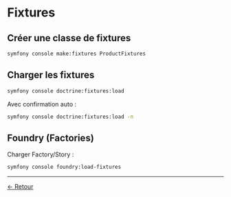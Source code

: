 # Fixtures

## Créer une classe de fixtures

```bash
symfony console make:fixtures ProductFixtures
```

## Charger les fixtures

```bash
symfony console doctrine:fixtures:load
```

Avec confirmation auto :
```bash
symfony console doctrine:fixtures:load -n
```

## Foundry (Factories)

Charger Factory/Story :
```bash
symfony console foundry:load-fixtures
```

---

[← Retour](../README.md)
